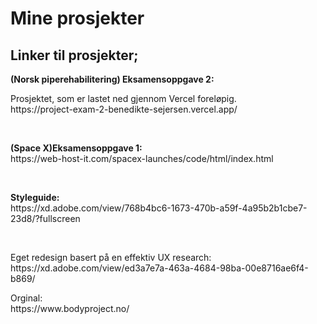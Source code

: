 <h1>Mine prosjekter</h1>

<h2>Linker til prosjekter;</h2>

<p><b>(Norsk piperehabilitering) Eksamensoppgave 2:</b></br>
<p>Prosjektet, som er lastet ned gjennom Vercel foreløpig.</br>
https://project-exam-2-benedikte-sejersen.vercel.app/</p>
</br>
<p><b>(Space X)Eksamensoppgave 1:</b></br>
https://web-host-it.com/spacex-launches/code/html/index.html</p>
</br>
<p><b>Styleguide:</b></br>
https://xd.adobe.com/view/768b4bc6-1673-470b-a59f-4a95b2b1cbe7-23d8/?fullscreen</p>
</br>
<p>Eget redesign basert på en effektiv UX research:</br>
https://xd.adobe.com/view/ed3a7e7a-463a-4684-98ba-00e8716ae6f4-b869/
<p>Orginal:</br>
https://www.bodyproject.no/
 

